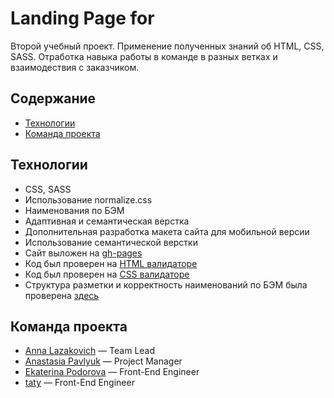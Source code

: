 # Landing Page for 
Второй учебный проект. Применение полученных знаний об HTML, CSS, SASS. Отработка навыка работы в команде в разных ветках и взаимодествия с заказчиком.

## Содержание
- [Технологии](#технологии)
- [Команда проекта](#команда-проекта)

## Технологии
- CSS, SASS
- Использование normalize.css
- Наименования по БЭМ
- Адаптивная и семантическая верстка
- Дополнительная разработка макета сайта для мобильной версии
- Использование семантической верстки
- Сайт выложен на [gh-pages](https://)
- Код был проверен на [HTML валидаторе](https://validator.w3.org/)
- Код был проверен на [CSS валидаторе](https://jigsaw.w3.org/css-validator/#validate_by_input)
- Структура разметки и корректность наименований по БЭМ была проверена [здесь](https://yoksel.github.io/html-tree/)

## Команда проекта

- [Anna Lazakovich](https://github.com/Anna-Lazakovich) — Team Lead
- [Anastasia Pavlyuk](https://github.com/anapav45514) — Project Manager
- [Ekaterina Podorova](https://github.com/Gnarkill33) — Front-End Engineer
- [taty]() — Front-End Engineer

